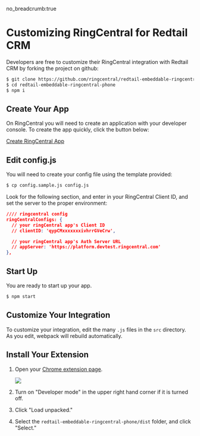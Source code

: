 no_breadcrumb:true

# Customizing RingCentral for Redtail CRM

Developers are free to customize their RingCentral integration with Redtail CRM by forking the project on github:

```bash
$ git clone https://github.com/ringcentral/redtail-embeddable-ringcentral-phone.git
$ cd redtail-embeddable-ringcentral-phone
$ npm i
```

## Create Your App

On RingCentral you will need to create an application with your developer console. To create the app quickly, click the button below:

<a class="btn btn-primary" href="https://developer.ringcentral.com/new-app?name=Embeddable+Redtail+CRM+App&desc=An+app+that+adds+a+RingCentral+phone+to+your+Redtail+CRM+account.&public=false&type=BrowserBased&carriers=7710,7310,3420&permissions=Contacts,ReadAccounts,ReadCallLog,ReadContacts,ReadMessages,RingOut,VoipCalling&redirectUri=https://ringcentral.github.io/ringcentral-embeddable/redirect.html">Create RingCentral App</a>

## Edit config.js

You will need to create your config file using the template provided:

```bash
$ cp config.sample.js config.js
```

Look for the following section, and enter in your RingCentral Client ID, and set the server to the proper environment:

```json
//// ringcentral config
ringCentralConfigs: {
  // your ringCentral app's Client ID
  // clientID: 'qypCMxxxxxxxivhrrGVeCrw',

  // your ringCentral app's Auth Server URL
  // appServer: 'https://platform.devtest.ringcentral.com'
},
```

## Start Up

You are ready to start up your app. 

```bash
$ npm start
```

## Customize Your Integration

To customize your integration, edit the many `.js` files in the `src` directory. As you edit, webpack will rebuild automatically.

## Install Your Extension

1. Open your [Chrome extension page](chrome://extensions/).
    
    <img src="../img/chrome.png" class="img-fluid">

2. Turn on "Developer mode" in the upper right hand corner if it is turned off.

3. Click "Load unpacked."

4. Select the `redtail-embeddable-ringcentral-phone/dist` folder, and click "Select."

